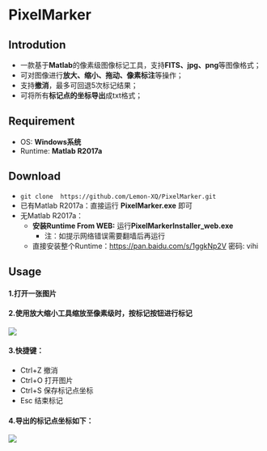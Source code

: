 # PixelMarker
## Introdution
- 一款基于**Matlab**的像素级图像标记工具，支持**FITS、jpg、png**等图像格式；
- 可对图像进行**放大、缩小、拖动、像素标注**等操作；
- 支持**撤消**，最多可回退5次标记结果；
- 可将所有**标记点的坐标导出**成txt格式；
## Requirement
- OS: **Windows系统**
- Runtime: **Matlab R2017a**
## Download
- `git clone  https://github.com/Lemon-XQ/PixelMarker.git`
- 已有Matlab R2017a：直接运行 **PixelMarker.exe** 即可
- 无Matlab R2017a：
  - **安装Runtime From WEB:**  运行**PixelMarkerInstaller_web.exe**
	  - 注：如提示网络错误需要翻墙后再运行
  - 直接安装整个Runtime：https://pan.baidu.com/s/1ggkNp2V 密码: vihi

## Usage
#### 1.打开一张图片
#### 2.使用放大缩小工具缩放至像素级时，按标记按钮进行标记

![](http://okwl1c157.bkt.clouddn.com/PM2.png)

#### 3.快捷键：
- Ctrl+Z 撤消
- Ctrl+O 打开图片
- Ctrl+S 保存标记点坐标
- Esc 结束标记
#### 4.导出的标记点坐标如下：
 
![](http://okwl1c157.bkt.clouddn.com/PM1.png)
